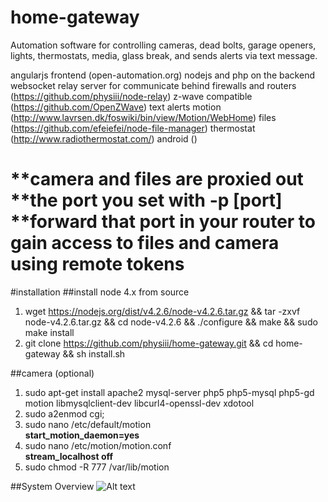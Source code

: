# home-gateway
Automation software for controlling cameras, dead bolts, garage openers, lights, thermostats, media, glass break, and sends alerts via text message.

angularjs frontend (open-automation.org)
nodejs and php on the backend
websocket relay server for communicate behind firewalls and routers (https://github.com/physiii/node-relay)
z-wave compatible (https://github.com/OpenZWave)
text alerts
motion (http://www.lavrsen.dk/foswiki/bin/view/Motion/WebHome)
files (https://github.com/efeiefei/node-file-manager)
thermostat (http://www.radiothermostat.com/)
android ()


**camera and files are proxied out 
**the port you set with -p [port]
**forward that port in your router to gain access to files and camera using remote tokens
=======
#installation
##install node 4.x from source
1. wget https://nodejs.org/dist/v4.2.6/node-v4.2.6.tar.gz && tar -zxvf node-v4.2.6.tar.gz && cd node-v4.2.6 && ./configure && make && sudo make install
2. git clone https://github.com/physiii/home-gateway.git && cd home-gateway && sh install.sh

##camera (optional)
1. sudo apt-get install apache2 mysql-server php5 php5-mysql php5-gd motion libmysqlclient-dev libcurl4-openssl-dev xdotool
2. sudo a2enmod cgi;
3. sudo nano /etc/default/motion
<br><b>start_motion_daemon=yes</b>
5. sudo nano /etc/motion/motion.conf
<br><b>stream_localhost off</b>
7. sudo chmod -R 777 /var/lib/motion

##System Overview
![Alt text](https://github.com/physiii/home-gateway/blob/master/screenshots/system%20overview.jpg?raw=true "system overview")

